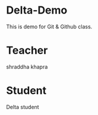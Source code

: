 # Delta-Demo
This is demo for Git &amp; Github class.

# Teacher
shraddha khapra

# Student
Delta student 
